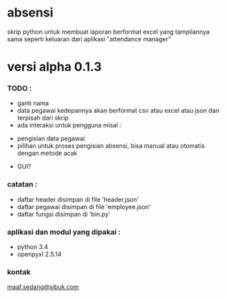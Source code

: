 absensi
=======
skrip python untuk membuat laporan berformat excel yang tampilannya sama seperti keluaran dari aplikasi "attendance manager"

# versi alpha 0.1.3

### TODO :
- ganti nama
- data pegawai kedepannya akan berformat csv atau excel atau json dan terpisah dari skrip
- ada interaksi untuk pengguna misal :
+ pengisian data pegawai 
+ pilihan untuk proses pengisian absensi, bisa manual atau otomatis dengan metode acak
- GUI? 

### catatan :
- daftar header disimpan di file 'header.json'
- daftar pegawai disimpan di file 'employee.json'
- daftar fungsi disimpan di 'bin.py'

### aplikasi dan modul yang dipakai :
- python 3.4
- openpyxl 2.5.14

### kontak
maaf.sedang@sibuk.com
